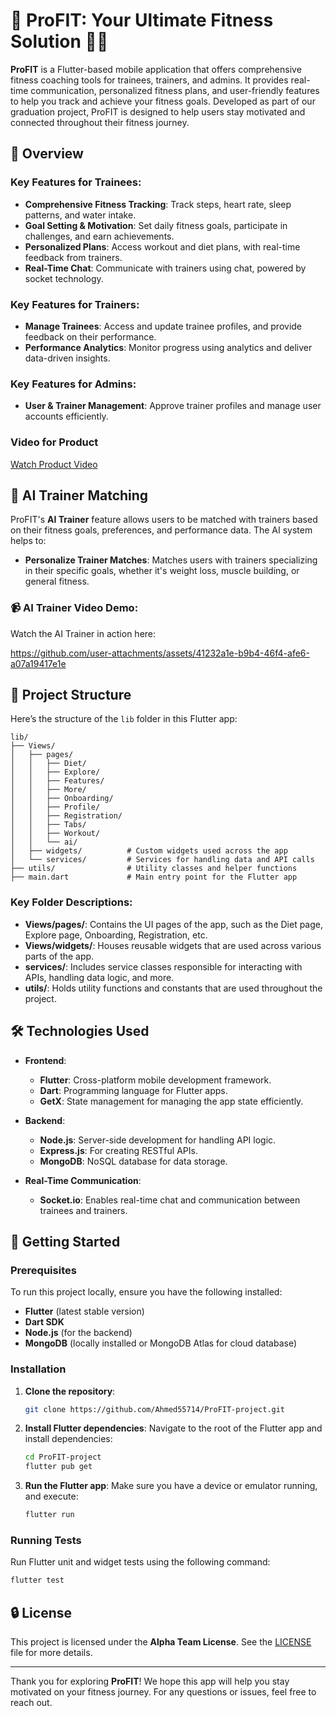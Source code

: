 

# 🚀 ProFIT: Your Ultimate Fitness Solution 📱💪

**ProFIT** is a Flutter-based mobile application that offers comprehensive fitness coaching tools for trainees, trainers, and admins. It provides real-time communication, personalized fitness plans, and user-friendly features to help you track and achieve your fitness goals. Developed as part of our graduation project, ProFIT is designed to help users stay motivated and connected throughout their fitness journey.

## 🌟 Overview

### Key Features for Trainees:
- **Comprehensive Fitness Tracking**: Track steps, heart rate, sleep patterns, and water intake.
- **Goal Setting & Motivation**: Set daily fitness goals, participate in challenges, and earn achievements.
- **Personalized Plans**: Access workout and diet plans, with real-time feedback from trainers.
- **Real-Time Chat**: Communicate with trainers using chat, powered by socket technology.

### Key Features for Trainers:
- **Manage Trainees**: Access and update trainee profiles, and provide feedback on their performance.
- **Performance Analytics**: Monitor progress using analytics and deliver data-driven insights.

### Key Features for Admins:
- **User & Trainer Management**: Approve trainer profiles and manage user accounts efficiently.


### Video for Product

[Watch Product Video](https://github.com/user-attachments/assets/381b080a-e4ce-4275-8a35-68eaf85db89c)


## 🎯 AI Trainer Matching

ProFIT's **AI Trainer** feature allows users to be matched with trainers based on their fitness goals, preferences, and performance data. The AI system helps to:

- **Personalize Trainer Matches**: Matches users with trainers specializing in their specific goals, whether it's weight loss, muscle building, or general fitness.

### 📹 AI Trainer Video Demo:

Watch the AI Trainer in action here:

https://github.com/user-attachments/assets/41232a1e-b9b4-46f4-afe6-a07a19417e1e
## 📂 Project Structure

Here’s the structure of the `lib` folder in this Flutter app:

```
lib/
├── Views/
│   ├── pages/
│   │   ├── Diet/
│   │   ├── Explore/
│   │   ├── Features/
│   │   ├── More/
│   │   ├── Onboarding/
│   │   ├── Profile/
│   │   ├── Registration/
│   │   ├── Tabs/
│   │   ├── Workout/
│   │   └── ai/
│   ├── widgets/          # Custom widgets used across the app
│   └── services/         # Services for handling data and API calls
├── utils/                # Utility classes and helper functions
├── main.dart             # Main entry point for the Flutter app
```

### Key Folder Descriptions:
- **Views/pages/**: Contains the UI pages of the app, such as the Diet page, Explore page, Onboarding, Registration, etc.
- **Views/widgets/**: Houses reusable widgets that are used across various parts of the app.
- **services/**: Includes service classes responsible for interacting with APIs, handling data logic, and more.
- **utils/**: Holds utility functions and constants that are used throughout the project.

## 🛠️ Technologies Used

- **Frontend**:
  - **Flutter**: Cross-platform mobile development framework.
  - **Dart**: Programming language for Flutter apps.
  - **GetX**: State management for managing the app state efficiently.

- **Backend**:
  - **Node.js**: Server-side development for handling API logic.
  - **Express.js**: For creating RESTful APIs.
  - **MongoDB**: NoSQL database for data storage.

- **Real-Time Communication**:
  - **Socket.io**: Enables real-time chat and communication between trainees and trainers.

## 🚀 Getting Started

### Prerequisites

To run this project locally, ensure you have the following installed:
- **Flutter** (latest stable version)
- **Dart SDK**
- **Node.js** (for the backend)
- **MongoDB** (locally installed or MongoDB Atlas for cloud database)

### Installation

1. **Clone the repository**:
   ```bash
   git clone https://github.com/Ahmed55714/ProFIT-project.git
   ```

2. **Install Flutter dependencies**:
   Navigate to the root of the Flutter app and install dependencies:
   ```bash
   cd ProFIT-project
   flutter pub get
   ```

3. **Run the Flutter app**:
   Make sure you have a device or emulator running, and execute:
   ```bash
   flutter run
   ```

### Running Tests

Run Flutter unit and widget tests using the following command:
```bash
flutter test
```


## 🔒 License

This project is licensed under the **Alpha Team License**. See the [LICENSE](LICENSE) file for more details.

---

Thank you for exploring **ProFIT**! We hope this app will help you stay motivated on your fitness journey. For any questions or issues, feel free to reach out.



